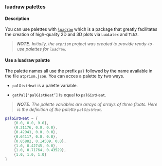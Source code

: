 ### luadraw palettes

#### Description

You can use palettes with [`luadraw`][1] which is a package that greatly facilitates the creation of high-quality 2D and 3D plots via `LuaLatex` and `TikZ`.


> ***NOTE.*** *Initially, the `atprism` project was created to provide ready-to-use palettes for `luadraw`.*


[1]: https://github.com/pfradin/luadraw


#### Use a luadraw palette

The palette names all use the prefix `pal` followed by the name available in the file `atprism.json`. You can acces a palette by two ways.

  * `palGistHeat` is a palette variable.

  * `getPal[‘palGistHeat’]` is equal to `palGistHeat`.


> ***NOTE.*** *The palette variables are arrays of arrays of three floats. Here is the definition of the palette `palGistHeat`.*

~~~lua
palGistHeat = {
    {0.0, 0.0, 0.0},
    {0.21176, 0.0, 0.0},
    {0.42941, 0.0, 0.0},
    {0.64117, 0.0, 0.0},
    {0.85882, 0.14509, 0.0},
    {1.0, 0.42745, 0.0},
    {1.0, 0.71764, 0.43529},
    {1.0, 1.0, 1.0}
}
~~~

